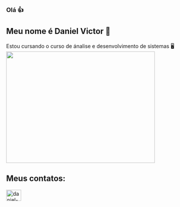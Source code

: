 ### Olá 👍
## Meu nome é Daniel Victor 👀
Estou cursando o curso de ánalise e desenvolvimento de sistemas 🖥️
<img aling="center"  height="300" width="400" src="https://media0.giphy.com/media/fwzWJPb0fgZ5Vhfi2o/giphy.gif?cid=ecf05e47igd36tjzrknoyvg4jioznzmp4gdhbmebt92ju48q&rid=giphy.gif&ct=g" style="max-width:100%;">

## Meus contatos:
<a href = "www.linkedin.com/in/daniel-victor-3a655220a" targer="_blank">
<img aling="center" alt="daniel-linkedin" height="30" width="40" src="https://cdn.jsdelivr.net/gh/devicons/devicon/icons/linkedin/linkedin-original.svg" style="max-width:100%;">
